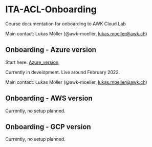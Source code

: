 # ITA-ACL-Onboarding

Course documentation for onboarding to AWK Cloud Lab

Main contact: Lukas Möller (@awk-moeller, lukas.moeller@awk.ch)

## Onboarding - Azure version

Start here: [Azure_version](Azure_version/main.md)

Currently in development. Live around February 2022.

Main contact: Lukas Möller (@awk-moeller, lukas.moeller@awk.ch)

## Onboarding - AWS version

Currently, no setup planned.

## Onboarding - GCP version

Currently, no setup planned.
